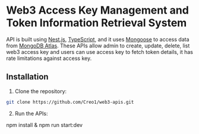 # Web3 Access Key Management and Token Information Retrieval System

 API is built using [Nest.js](https://nestjs.com/), [TypeScript](https://www.typescriptlang.org/), and it uses [Mongoose](https://mongoosejs.com/) to access data from [MongoDB Atlas](https://www.mongodb.com/cloud/atlas).
 These APIs allow admin to create, update, delete, list web3 access key and users can use access key to fetch token details, it has rate limitations against access key.

## Installation

1. Clone the repository:

  ```bash
  git clone https://github.com/Creo1/web3-apis.git
  ```

2. Run the APIs:

  npm install &
  npm run start:dev


